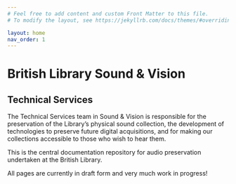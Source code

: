 ```yaml
---
# Feel free to add content and custom Front Matter to this file.
# To modify the layout, see https://jekyllrb.com/docs/themes/#overriding-theme-defaults

layout: home
nav_order: 1
---
```

# British Library Sound & Vision
## Technical Services

The Technical Services team in Sound & Vision is responsible for the preservation of the Library’s physical sound collection, the development of technologies to preserve future digital acquisitions, and for making our collections accessible to those who wish to hear them.

This is the central documentation repository for audio preservation undertaken at the British Library.

All pages are currently in draft form and very much work in progress!
